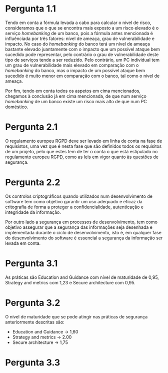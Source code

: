 # Pergunta 1.1

Tendo em conta a fórmula levada a cabo para calcular o nível de risco, consideramos que o que se encontra mais exposto a um risco elevado é o serviço *homebanking* de um banco, pois a fórmula antes mencionada é influênciada por três fatores: nível de ameaça, grau de vulnerabilidade e impacto.
No caso do *homebanking* do banco terá um nível de ameaça bastante elevado juantamente com o impacto que um possível ataque bem sucedido pode representar, pelo contrário o grau de vulnerabilidade deste tipo de serviços tende a ser reduzido.
Pelo contrário, um PC individual tem um grau de vulnerabilidade mais elevado em comparação com o *homebanking* do banco, mas o impacto de um possível ataque bem sucedido é muito menor em comparação com o banco, tal como o nível de ameaça.

Por fim, tendo em conta todos os aspetos em cima mencionados, chegamos à conclusão já em cima mencionada, de que num serviço *homebanking* de um banco existe um risco mais alto de que num PC doméstico.

# Pergunta 2.1

O regulamento europeu RGPD deve ser levado em linha de conta na fase de requisistos, uma vez que é nesta fase que são definidos todos os requisitos de um projeto, pelo que estes tem de ter o conta o que está estipulado no regulamento europeu RGPD, como as leis em vigor quanto às questões de segurança.

# Pergunta 2.2

Os controlos criptográficos quando utilizados num desenvolvimento de software tem como objetivo garantir um uso adequado e eficaz da critografia de forma a proteger a confidencialidade, autenticação e integridade da informação.

Por outro lado a segurança em processos de desenvolvimento, tem como objetivo assegurar que a segurança das informações seja desenhada e implementada durante o ciclo de desenvolvimento, isto é, em qualquer fase do desenvolvimento do software é essencial a segurança da informação ser levada em conta.

# Pergunta 3.1

As práticas são Education and Guidance com nível de maturidade de 0,95, Strategy and metrics com 1,23 e Secure architecture com  0,95.

# Pergunta 3.2

O nível de maturidade que se pode atingir nas práticas de segurança anteriormente descritas são: 
* Education and Guidance -> 1,60
* Strategy and metrics -> 2.00
* Secure architecture -> 1,75

# Pergunta 3.3